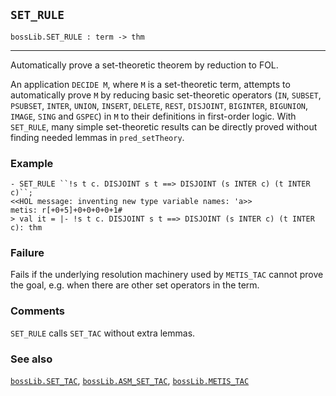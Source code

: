 ## `SET_RULE`

``` hol4
bossLib.SET_RULE : term -> thm
```

------------------------------------------------------------------------

Automatically prove a set-theoretic theorem by reduction to FOL.

An application `DECIDE M`, where `M` is a set-theoretic term, attempts
to automatically prove `M` by reducing basic set-theoretic operators
(`IN`, `SUBSET`, `PSUBSET`, `INTER`, `UNION`, `INSERT`, `DELETE`,
`REST`, `DISJOINT`, `BIGINTER`, `BIGUNION`, `IMAGE`, `SING` and `GSPEC`)
in `M` to their definitions in first-order logic. With `SET_RULE`, many
simple set-theoretic results can be directly proved without finding
needed lemmas in `pred_setTheory`.

### Example

``` hol4
- SET_RULE ``!s t c. DISJOINT s t ==> DISJOINT (s INTER c) (t INTER c)``;
<<HOL message: inventing new type variable names: 'a>>
metis: r[+0+5]+0+0+0+0+1#
> val it = |- !s t c. DISJOINT s t ==> DISJOINT (s INTER c) (t INTER c): thm
```

### Failure

Fails if the underlying resolution machinery used by `METIS_TAC` cannot
prove the goal, e.g. when there are other set operators in the term.

### Comments

`SET_RULE` calls `SET_TAC` without extra lemmas.

### See also

[`bossLib.SET_TAC`](#bossLib.SET_TAC),
[`bossLib.ASM_SET_TAC`](#bossLib.ASM_SET_TAC),
[`bossLib.METIS_TAC`](#bossLib.METIS_TAC)
